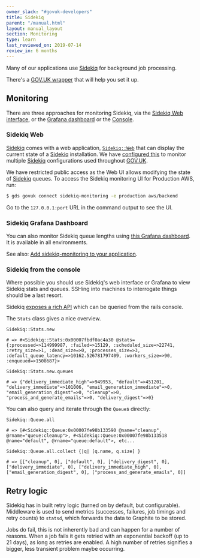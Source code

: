 ```yaml
---
owner_slack: "#govuk-developers"
title: Sidekiq
parent: "/manual.html"
layout: manual_layout
section: Monitoring
type: learn
last_reviewed_on: 2019-07-14
review_in: 6 months
---
```


Many of our applications use
[Sidekiq](https://github.com/mperham/sidekiq) for background job processing.

There's a [GOV.UK wrapper](https://github.com/alphagov/govuk_sidekiq) that will
help you set it up.

## Monitoring

There are three approaches for monitoring Sidekiq, via the [Sidekiq Web interface](#sidekiq-web),
or the [Grafana dashboard](#sidekiq-grafana-dashboard) or the [Console](#sidekiq-from-the-console).

### Sidekiq Web

[Sidekiq] comes with a web application,
[`Sidekiq::Web`](https://github.com/mperham/sidekiq/wiki/Monitoring)
that can display the current state of a [Sidekiq] installation. We have
[configured this](https://github.com/alphagov/sidekiq-monitoring) to monitor
multiple [Sidekiq] configurations used throughout [GOV.UK].

We have restricted public access as the Web UI allows modifying the state of
[Sidekiq] queues. To access the Sidekiq monitoring UI for Production AWS,
run:

```bash
$ gds govuk connect sidekiq-monitoring -e production aws/backend 
```

Go to the `127.0.0.1:port` URL in the command output to see the UI.

### Sidekiq Grafana Dashboard

You can also monitor Sidekiq queue lengths using [this Grafana
dashboard](https://grafana.publishing.service.gov.uk/dashboard/file/sidekiq.json). It
is available in all environments.

See also: [Add sidekiq-monitoring to your application](setting-up-new-sidekiq-monitoring-app.html).

[gov.uk]: https://www.gov.uk
[sidekiq]: http://sidekiq.org

### Sidekiq from the console

Where possible you should use Sidekiq's web interface or Grafana to view Sidekiq
stats and queues. SSHing into machines to interrogate things should be a last
resort.

Sidekiq [exposes a rich API](https://github.com/mperham/sidekiq/wiki/API) which can be queried from the rails console.

The `Stats` class gives a nice overview.

```
Sidekiq::Stats.new

# => #<Sidekiq::Stats:0x00007fbdf0ac4a30 @stats={:processed=>114999987, :failed=>15129, :scheduled_size=>22741, :retry_size=>1, :dead_size=>0, :processes_size=>3, :default_queue_latency=>10162.526781797409, :workers_size=>90, :enqueued=>1508687}>

Sidekiq::Stats.new.queues

# => {"delivery_immediate_high"=>949953, "default"=>451201, "delivery_immediate"=>101006, "email_generation_immediate"=>0, "email_generation_digest"=>0, "cleanup"=>0, "process_and_generate_emails"=>0, "delivery_digest"=>0}

```

You can also query and iterate through the `Queue`s directly:

```
Sidekiq::Queue.all

# => [#<Sidekiq::Queue:0x00007fe98b133590 @name="cleanup", @rname="queue:cleanup">, #<Sidekiq::Queue:0x00007fe98b133518 @name="default", @rname="queue:default">, etc...

Sidekiq::Queue.all.collect {|q| [q.name, q.size] }

# => [["cleanup", 0], ["default", 0], ["delivery_digest", 0], ["delivery_immediate", 0], ["delivery_immediate_high", 0], ["email_generation_digest", 0], ["process_and_generate_emails", 0]]
```

## Retry logic

Sidekiq has in built retry logic (turned on by default, but configurable).
Middleware is used to send metrics (successes, failures, job timings and retry
counts) to `statsd`, which forwards the data to Graphite to be stored.

Jobs do fail, this is not inherently bad and can happen for a number of
reasons. When a job fails it gets retried with an exponential backoff (up to 21
days), as long as retries are enabled. A high number of retries signifies a
bigger, less transient problem maybe occurring.
